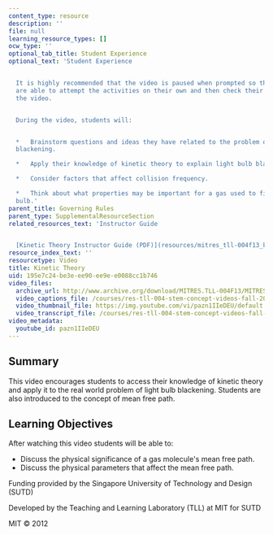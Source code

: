 ```yaml
---
content_type: resource
description: ''
file: null
learning_resource_types: []
ocw_type: ''
optional_tab_title: Student Experience
optional_text: 'Student Experience


  It is highly recommended that the video is paused when prompted so that students
  are able to attempt the activities on their own and then check their solutions against
  the video.


  During the video, students will:


  *   Brainstorm questions and ideas they have related to the problem of light bulb
  blackening.

  *   Apply their knowledge of kinetic theory to explain light bulb blackening.

  *   Consider factors that affect collision frequency.

  *   Think about what properties may be important for a gas used to fill a light
  bulb.'
parent_title: Governing Rules
parent_type: SupplementalResourceSection
related_resources_text: 'Instructor Guide


  [Kinetic Theory Instructor Guide (PDF)](resources/mitres_tll-004f13_kinguide)'
resource_index_text: ''
resourcetype: Video
title: Kinetic Theory
uid: 195e7c24-be3e-ee90-ee9e-e0088cc1b746
video_files:
  archive_url: http://www.archive.org/download/MITRES.TLL-004F13/MITRES_TLL-004F13_kinetic_theory_intro_300k.mp4
  video_captions_file: /courses/res-tll-004-stem-concept-videos-fall-2013/959b6154205a5c568d790305e9a04810_pazn1IIeDEU.vtt
  video_thumbnail_file: https://img.youtube.com/vi/pazn1IIeDEU/default.jpg
  video_transcript_file: /courses/res-tll-004-stem-concept-videos-fall-2013/4ace439e140a4fafc3f109568c2e932c_pazn1IIeDEU.pdf
video_metadata:
  youtube_id: pazn1IIeDEU
---
```


Summary
-------

This video encourages students to access their knowledge of kinetic theory and apply it to the real world problem of light bulb blackening. Students are also introduced to the concept of mean free path.

Learning Objectives
-------------------

After watching this video students will be able to:

*   Discuss the physical significance of a gas molecule's mean free path.
*   Discuss the physical parameters that affect the mean free path.

Funding provided by the Singapore University of Technology and Design (SUTD)

Developed by the Teaching and Learning Laboratory (TLL) at MIT for SUTD

MIT © 2012